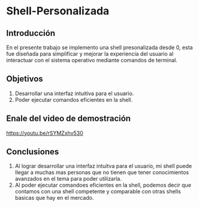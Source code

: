# Shell-Personalizada
## Introducción
En el presente trabajo se implemento una shell presonalizada desde 0, esta fue diseñada para simplificar y mejorar la experiencia del usuario al interactuar con el sistema operativo mediante comandos de terminal.
## Objetivos
1. Desarrollar una interfaz intuitiva para el usuario.
2. Poder ejecutar comandos eficientes en la shell.
## Enale del video de demostración
https://youtu.be/rSYMZxhv530 
## Conclusiones
1. Al lograr desarrollar una interfaz intuitva para el usuario, mi shell puede llegar a muchas mas personas que no tienen que tener conocimientos avanzados en el tema para poder utilizarla.
2. Al poder ejecutar comandoes eficientes en la shell, podemos decir que contamos con una shell competente y comparable con otras shells basicas que hay en el mercado.
